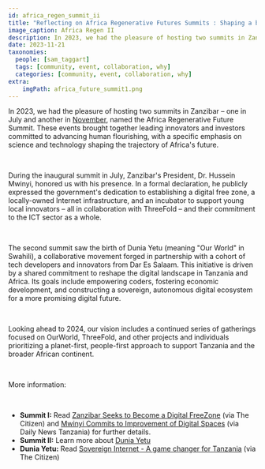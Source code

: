 ```yaml
---
id: africa_regen_summit_ii
title: "Reflecting on Africa Regenerative Futures Summits : Shaping a better digital future in Africa"
image_caption: Africa Regen II
description: In 2023, we had the pleasure of hosting two summits in Zanzibar – Read about the key outcomes. 
date: 2023-11-21
taxonomies:
  people: [sam_taggart]
  tags: [community, event, collaboration, why]
  categories: [community, event, collaboration, why]
extra:
    imgPath: africa_future_summit1.png
---
```


In 2023, we had the pleasure of hosting two summits in Zanzibar – one in July and another in [November](https://www.threefold.io/newsroom/africa-regen-ii/), named the Africa Regenerative Future Summit. These events brought together leading innovators and investors committed to advancing human flourishing, with a specific emphasis on science and technology shaping the trajectory of Africa's future.

<br>

During the inaugural summit in July, Zanzibar's President, Dr. Hussein Mwinyi, honored us with his presence. In a formal declaration, he publicly expressed the government's dedication to establishing a digital free zone, a locally-owned Internet infrastructure, and an incubator to support young local innovators – all in collaboration with ThreeFold – and their commitment to the ICT sector as a whole.

<br>

The second summit saw the birth of Dunia Yetu (meaning "Our World" in Swahili), a collaborative movement forged in partnership with a cohort of tech developers and innovators from Dar Es Salaam. This initiative is driven by a shared commitment to reshape the digital landscape in Tanzania and Africa. Its goals include empowering coders, fostering economic development, and constructing a sovereign, autonomous digital ecosystem for a more promising digital future. 

<br>

Looking ahead to 2024, our vision includes a continued series of gatherings focused on OurWorld, ThreeFold, and other projects and individuals prioritizing a planet-first, people-first approach to support Tanzania and the broader African continent.

<br>

More information: 

<br>

- **Summit I:** Read [Zanzibar Seeks to Become a Digital FreeZone](https://www.thecitizen.co.tz/tanzania/zanzibar/zanzibar-seeks-to-become-digital-freezone--4316150) (via The Citizen) and [Mwinyi Commits to Improvement of Digital Spaces](https://dailynews.co.tz/mwinyi-commits-to-improvement-of-digital-spaces/) (via Daily News Tanzania) for further details.
- **Summit II:** Learn more about [Dunia Yetu](https://www.threefold.io/newsroom/duniayetulaunchdar/) 
- **Dunia Yetu:** Read [Sovereign Internet - A game changer for Tanzania](https://www.thecitizen.co.tz/tanzania/news/national/sovereign-internet-a-game-changer-to-tanzania-startups-ecosystem-growth-449806) (via The Citizen)